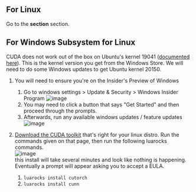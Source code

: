 ## For Linux  
Go to the **section** section.

## For Windows Subsystem for Linux  
CUDA does not work out of the box on Ubuntu's kernel 19041 ([documented here](https://github.com/microsoft/WSL/issues/5554)). This is the kernel version you get from the Windows Store. We will need to do some Windows updates to get Ubuntu kernel 20150.  

1. You will need to ensure you're on the Insider's Preview of Windows
   1. Go to windows settings > Update & Security > Windows Insider Program
      ![image](https://github.com/CocoaMix86/MTG-NeuralNet-Bot/assets/5726733/f6a86e0e-f735-41d7-ba2c-27ac32ac4b92)
   3. You may need to click a button that says "Get Started" and then proceed through the prompts.
   4. Afterwards, run any available windows updates / feature updates
      ![image](https://github.com/CocoaMix86/MTG-NeuralNet-Bot/assets/5726733/e71483f5-9aa0-494f-808d-91ed3316bc5b)


3. [Download the CUDA toolkit](https://developer.nvidia.com/cuda-downloads?target_os=Linux) that's right for your linux distro. Run the commands given on that page, then run the following luarocks commands.  
         ![image](https://github.com/CocoaMix86/MTG-NeuralNet-Bot/assets/5726733/5092a867-cb99-4ec6-b620-5bbf94233750)  
         this install will take several minutes and look like nothing is happening. Eventually a prompt will appear asking you to accept a EULA.  
      1. `luarocks install cutorch`  
      2. `luarocks install cunn`  

## 
